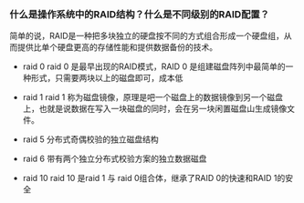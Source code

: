 ### 什么是操作系统中的RAID结构？什么是不同级别的RAID配置？

简单的说，RAID是一种把多块独立的硬盘按不同的方式组合形成一个硬盘组，从而提供比单个硬盘更高的存储性能和提供数据备份的技术。

- raid 0
raid 0 是最早出现的RAID模式，RAID 0 是组建磁盘阵列中最简单的一种形式，只需要两块以上的磁盘即可，成本低

- raid 1
raid 1 称为磁盘镜像，原理是吧一个磁盘上的数据镜像到另一个磁盘上，也就是说数据在写入一块磁盘的同时，会在另一块闲置磁盘山生成镜像文件。

- raid 5
分布式奇偶校验的独立磁盘结构

- raid 6
带有两个独立分布式校验方案的独立数据磁盘

- raid 10
raid 10 是raid 1 与 raid 0组合体，继承了RAID 0的快速和RAID 1的安全
